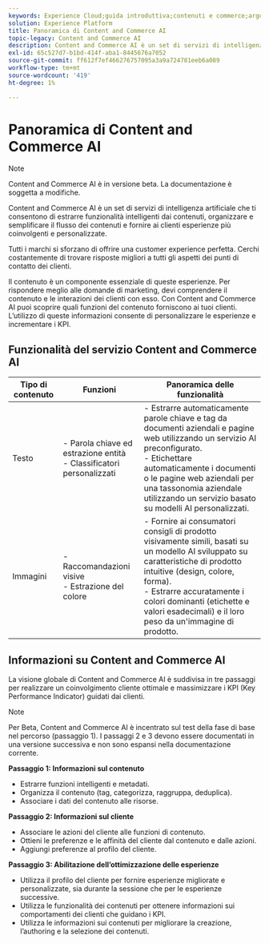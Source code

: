```yaml
---
keywords: Experience Cloud;guida introduttiva;contenuti e commerce;argomenti comuni;servizi intelligenti;ccai
solution: Experience Platform
title: Panoramica di Content and Commerce AI
topic-legacy: Content and Commerce AI
description: Content and Commerce AI è un set di servizi di intelligenza artificiale che ti consente di estrarre funzionalità intelligenti dai contenuti, organizzare, semplificare il flusso dei contenuti e fornire ai clienti esperienze più coinvolgenti e personalizzate.
exl-id: 65c527d7-b1bd-414f-aba1-8445676a7052
source-git-commit: ff612f7ef466276757095a3a9a724781eeb6a089
workflow-type: tm+mt
source-wordcount: '419'
ht-degree: 1%

---
```


# Panoramica di Content and Commerce AI

>[!NOTE]
>
>Content and Commerce AI è in versione beta. La documentazione è soggetta a modifiche.

Content and Commerce AI è un set di servizi di intelligenza artificiale che ti consentono di estrarre funzionalità intelligenti dai contenuti, organizzare e semplificare il flusso dei contenuti e fornire ai clienti esperienze più coinvolgenti e personalizzate.

Tutti i marchi si sforzano di offrire una customer experience perfetta. Cerchi costantemente di trovare risposte migliori a tutti gli aspetti dei punti di contatto dei clienti.

Il contenuto è un componente essenziale di queste esperienze. Per rispondere meglio alle domande di marketing, devi comprendere il contenuto e le interazioni dei clienti con esso. Con Content and Commerce AI puoi scoprire quali funzioni del contenuto forniscono ai tuoi clienti. L’utilizzo di queste informazioni consente di personalizzare le esperienze e incrementare i KPI.

## Funzionalità del servizio Content and Commerce AI

| Tipo di contenuto | Funzioni | Panoramica delle funzionalità |
| --- | --- | --- |
| Testo | - Parola chiave ed estrazione entità <br>- Classificatori personalizzati | - Estrarre automaticamente parole chiave e tag da documenti aziendali e pagine web utilizzando un servizio AI preconfigurato. <br> - Etichettare automaticamente i documenti o le pagine web aziendali per una tassonomia aziendale utilizzando un servizio basato su modelli AI personalizzati. |
| Immagini | - Raccomandazioni visive <br> - Estrazione del colore | - Fornire ai consumatori consigli di prodotto visivamente simili, basati su un modello AI sviluppato su caratteristiche di prodotto intuitive (design, colore, forma). <br> - Estrarre accuratamente i colori dominanti (etichette e valori esadecimali) e il loro peso da un&#39;immagine di prodotto. |

## Informazioni su Content and Commerce AI

La visione globale di Content and Commerce AI è suddivisa in tre passaggi per realizzare un coinvolgimento cliente ottimale e massimizzare i KPI (Key Performance Indicator) guidati dai clienti.

>[!NOTE]
>
>Per Beta, Content and Commerce AI è incentrato sul test della fase di base nel percorso (passaggio 1). I passaggi 2 e 3 devono essere documentati in una versione successiva e non sono espansi nella documentazione corrente.

**Passaggio 1: Informazioni sul contenuto**
- Estrarre funzioni intelligenti e metadati.
- Organizza il contenuto (tag, categorizza, raggruppa, deduplica).
- Associare i dati del contenuto alle risorse.

**Passaggio 2: Informazioni sul cliente**
- Associare le azioni del cliente alle funzioni di contenuto.
- Ottieni le preferenze e le affinità del cliente dal contenuto e dalle azioni.
- Aggiungi preferenze al profilo del cliente.

**Passaggio 3: Abilitazione dell’ottimizzazione delle esperienze**
- Utilizza il profilo del cliente per fornire esperienze migliorate e personalizzate, sia durante la sessione che per le esperienze successive.
- Utilizza le funzionalità dei contenuti per ottenere informazioni sui comportamenti dei clienti che guidano i KPI.
- Utilizza le informazioni sui contenuti per migliorare la creazione, l’authoring e la selezione dei contenuti.
